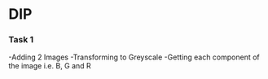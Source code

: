 <h1>DIP</h1> 
<h3>Task 1</h3>
 -Adding 2 Images
 -Transforming to Greyscale
 -Getting each component of the image i.e. B, G and R
